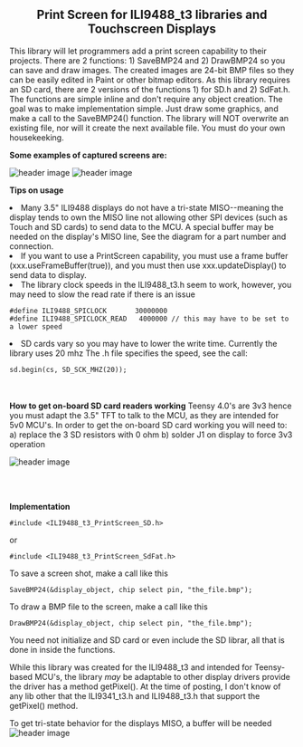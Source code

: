 <b><h2><center>Print Screen for ILI9488_t3 libraries and Touchscreen Displays</center></h1></b>

This library will let programmers add a print screen capability to their projects. There are 2 functions: 1) SaveBMP24 and 2) DrawBMP24 so you can save and draw images. The created images are 24-bit BMP files so they can be easily edited in Paint or other bitmap editors.
As this library requires an SD card, there are 2 versions of the functions 1) for SD.h and 2) SdFat.h. The functions are simple inline and don't require any object creation. The goal was to make implementation simple. Just draw some graphics, and make a call to the SaveBMP24() function. The library will NOT overwrite an existing file, nor will it create the next available file. You must do your own housekeeking.

<b>Some examples of captured screens are:</b>

![header image](https://raw.github.com/KrisKasprzak/ILI9488_t3_PrintScreen/master/Images/Display.jpg)
![header image](https://raw.github.com/KrisKasprzak/ILI9488_t3_PrintScreen/master/Images/PrintScreen.jpg)


  <b>Tips on usage</b>
  <li>
  Many 3.5" ILI9488 displays do not have a tri-state MISO--meaning the display tends to own the MISO
  line not allowing other SPI devices (such as Touch and SD cards) to send data to the MCU. A special buffer may be needed
  on the display's MISO line, See the diagram for a part number and connection.
  </li>
  <li>
  If you want to use a PrintScreen capability, you must use a frame buffer (xxx.useFrameBuffer(true)), and you
  must then use xxx.updateDisplay() to send data to display.
  </li>
  <li>
  The library clock speeds in the ILI9488_t3.h seem to work, however, you may need to slow the read rate if there is an issue
	
	#define ILI9488_SPICLOCK       30000000
	#define ILI9488_SPICLOCK_READ   4000000 // this may have to be set to a lower speed
  </li>
  <li>
  SD cards vary so you may have to lower the write time. Currently the library uses 20 mhz
  The .h file specifies the speed, see the call: 
	
	sd.begin(cs, SD_SCK_MHZ(20));
  </li>


<br>
<br>
<b>How to get on-board SD card readers working</b>
Teensy 4.0's are 3v3 hence you must adapt the 3.5" TFT to talk to the MCU, as they are intended for 5v0 MCU's. In order to get the on-board SD card working you will need to:
a) replace the 3 SD resistors with 0 ohm 
b) solder J1 on display to force 3v3 operation
 
![header image](https://raw.github.com/KrisKasprzak/ILI9488_t3_PrintScreen/master/Images/DisplayHack.jpg)

<br>
<br>

<b>Implementation</b>

	#include <ILI9488_t3_PrintScreen_SD.h>

or

	#include <ILI9488_t3_PrintScreen_SdFat.h>

To save a screen shot, make a call like this

	SaveBMP24(&display_object, chip select pin, "the_file.bmp");

To draw a BMP file to the screen, make a call like this

	DrawBMP24(&display_object, chip select pin, "the_file.bmp");


You need not initialize and SD card or even include the SD librar, all that is done in inside the functions.

While this library was created for the ILI9488_t3 and intended for Teensy-based MCU's, the library *may* be adaptable to other display drivers provide the driver has a method getPixel(). At the time of posting, I don't know of any lib other that the ILI9341_t3.h and ILI9488_t3.h that support the getPixel() method.

To get tri-state behavior for the displays MISO, a buffer will be needed
![header image](https://raw.github.com/KrisKasprzak/ILI9488_t3_PrintScreen/master/Images/MISO_Buffer.jpg)



<br>
<br>

